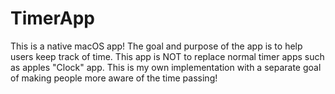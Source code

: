 # TimerApp
This is a native macOS app! The goal and purpose of the app is to help users keep track of time. This app is NOT to replace normal timer apps such as apples "Clock" app. This is my own implementation with a separate goal of making people more aware of the time passing! 
